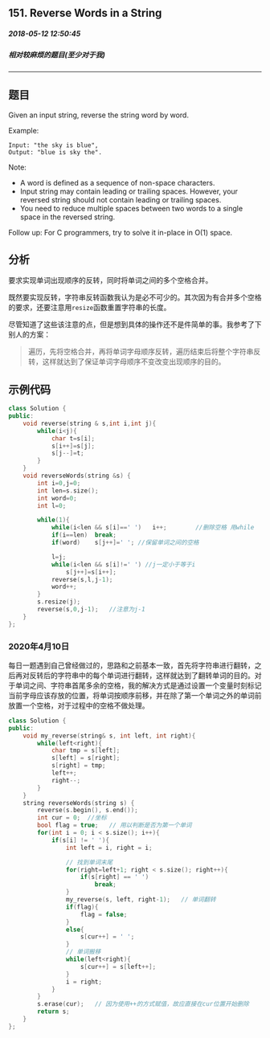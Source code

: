 ## 151. Reverse Words in a String
##### 2018-05-12 12:50:45
##### 相对较麻烦的题目(至少对于我)
***
## 题目
Given an input string, reverse the string word by word.

Example:
```
Input: "the sky is blue",
Output: "blue is sky the".
```
Note:

- A word is defined as a sequence of non-space characters.
- Input string may contain leading or trailing spaces. However, your reversed string should not contain leading or trailing spaces.
- You need to reduce multiple spaces between two words to a single space in the reversed string.

Follow up: For C programmers, try to solve it in-place in O(1) space.
## 分析
要求实现单词出现顺序的反转，同时将单词之间的多个空格合并。

既然要实现反转，字符串反转函数我认为是必不可少的。其次因为有合并多个空格的要求，还要注意用``resize``函数重置字符串的长度。

尽管知道了这些该注意的点，但是想到具体的操作还不是件简单的事。我参考了下别人的方案：
>遍历，先将空格合并，再将单词字母顺序反转，遍历结束后将整个字符串反转，这样就达到了保证单词字母顺序不变改变出现顺序的目的。

## 示例代码
```cpp
class Solution {
public:
    void reverse(string & s,int i,int j){
        while(i<j){
            char t=s[i];
            s[i++]=s[j];
            s[j--]=t;
        }
    }
    void reverseWords(string &s) {
        int i=0,j=0;
        int len=s.size();
        int word=0;
        int l=0;

        while(1){
            while(i<len && s[i]==' ')   i++;        //删除空格 用while
            if(i==len)  break;
            if(word)    s[j++]=' '; //保留单词之间的空格

            l=j;
            while(i<len && s[i]!=' ') //j一定小于等于i
                s[j++]=s[i++];
            reverse(s,l,j-1);
            word++;
        }
        s.resize(j);
        reverse(s,0,j-1);   //注意为j-1
    }
};
```


### 2020年4月10日

每日一题遇到自己曾经做过的，思路和之前基本一致，首先将字符串进行翻转，之后再对反转后的字符串中的每个单词进行翻转，这样就达到了翻转单词的目的。对于单词之间、字符串首尾多余的空格，我的解决方式是通过设置一个变量时刻标记当前字母应该存放的位置，将单词按顺序前移，并在除了第一个单词之外的单词前放置一个空格，对于过程中的空格不做处理。

```cpp
class Solution {
public:
    void my_reverse(string& s, int left, int right){
        while(left<right){
            char tmp = s[left];
            s[left] = s[right];
            s[right] = tmp;
            left++;
            right--;
        }
    }
    string reverseWords(string s) {
        reverse(s.begin(), s.end());
        int cur = 0;  //坐标
        bool flag = true;   // 用以判断是否为第一个单词
        for(int i = 0; i < s.size(); i++){
            if(s[i] != ' '){
                int left = i, right = i;

                // 找到单词末尾
                for(right=left+1; right < s.size(); right++){
                    if(s[right] == ' ')
                        break;
                }
                my_reverse(s, left, right-1);   // 单词翻转
                if(flag){
                    flag = false;
                }
                else{
                    s[cur++] = ' ';
                }
                // 单词搬移
                while(left<right){
                    s[cur++] = s[left++];
                }
                i = right;
            }
        }
        s.erase(cur);   // 因为使用++的方式赋值，故应直接在cur位置开始删除
        return s;
    }
};
```
